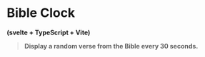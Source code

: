 # Bible Clock
**(svelte + TypeScript + Vite)**
>**Display a random verse from the Bible every 30 seconds.**